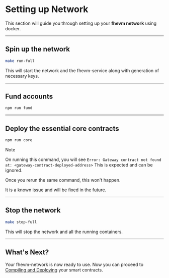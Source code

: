 # Setting up Network

This section will guide you through setting up your **fhevm network** using docker.

---

## Spin up the network

```bash
make run-full
```
This will start the network and the fhevm-service along with generation of necessary keys.

---

## Fund accounts

```bash
npm run fund
```

---

## Deploy the essential core contracts
```bash
npm run core
```
> [!NOTE]
> On running this command, you will see `Error: Gateway contract not found at: <gateway-contract-deployed-address>`  This is expected and can be ignored.
>
> Once you rerun the same command, this won't happen.
>
> It is a known issue and will be fixed in the future.
---

## Stop the network

```bash
make stop-full
```
This will stop the network and all the running containers.

---

## What's Next?
Your fhevm-network is now ready to use. Now you can proceed to [Compiling and Deploying](./05-compiling-and-deploying.md) your smart contracts.
